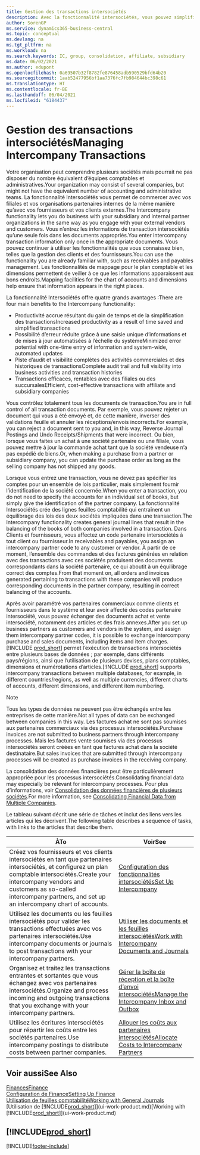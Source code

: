 ```yaml
---
title: Gestion des transactions intersociétés
description: Avec la fonctionnalité intersociétés, vous pouvez simplifier les processus et les transactions entre sociétés appartenant à la même organisation.
author: SorenGP
ms.service: dynamics365-business-central
ms.topic: conceptual
ms.devlang: na
ms.tgt_pltfrm: na
ms.workload: na
ms.search.keywords: IC, group, consolidation, affiliate, subsidiary
ms.date: 06/02/2021
ms.author: edupont
ms.openlocfilehash: 0a69507b32f8782fe876458adb590529bfd64b20
ms.sourcegitcommit: 1aab52477956bf1aa7376fc7fb984644bc398c61
ms.translationtype: HT
ms.contentlocale: fr-BE
ms.lasthandoff: 06/04/2021
ms.locfileid: "6184437"
---
```

# <a name="managing-intercompany-transactions"></a><span data-ttu-id="90467-103">Gestion des transactions intersociétés</span><span class="sxs-lookup"><span data-stu-id="90467-103">Managing Intercompany Transactions</span></span>

<span data-ttu-id="90467-104">Votre organisation peut comprendre plusieurs sociétés mais pourrait ne pas disposer du nombre équivalent d’équipes comptables et administratives.</span><span class="sxs-lookup"><span data-stu-id="90467-104">Your organization may consist of several companies, but might not have the equivalent number of accounting and administrative teams.</span></span> <span data-ttu-id="90467-105">La fonctionnalité Intersociétés vous permet de commercer avec vos filiales et vos organisations partenaires internes de la même manière qu’avec vos fournisseurs et vos clients externes.</span><span class="sxs-lookup"><span data-stu-id="90467-105">The Intercompany functionality lets you do business with your subsidiary and internal partner organizations in the same way as you engage with your external vendors and customers.</span></span> <span data-ttu-id="90467-106">Vous n’entrez les informations de transaction intersociétés qu’une seule fois dans les documents appropriés.</span><span class="sxs-lookup"><span data-stu-id="90467-106">You enter intercompany transaction information only once in the appropriate documents.</span></span> <span data-ttu-id="90467-107">Vous pouvez continuer à utiliser les fonctionnalités que vous connaissez bien, telles que la gestion des clients et des fournisseurs.</span><span class="sxs-lookup"><span data-stu-id="90467-107">You can use the functionality you are already familiar with, such as receivables and payables management.</span></span> <span data-ttu-id="90467-108">Les fonctionnalités de mappage pour le plan comptable et les dimensions permettent de veiller à ce que les informations apparaissent aux bons endroits.</span><span class="sxs-lookup"><span data-stu-id="90467-108">Mapping facilities for the chart of accounts and dimensions help ensure that information appears in the right places.</span></span>  

<span data-ttu-id="90467-109">La fonctionnalité Intersociétés offre quatre grands avantages :</span><span class="sxs-lookup"><span data-stu-id="90467-109">There are four main benefits to the Intercompany functionality:</span></span>  

- <span data-ttu-id="90467-110">Productivité accrue résultant du gain de temps et de la simplification des transactions</span><span class="sxs-lookup"><span data-stu-id="90467-110">Increased productivity as a result of time saved and simplified transactions</span></span>  
- <span data-ttu-id="90467-111">Possibilité d’erreur réduite grâce à une saisie unique d’informations et de mises à jour automatisées à l’échelle du système</span><span class="sxs-lookup"><span data-stu-id="90467-111">Minimized error potential with one-time entry of information and system-wide, automated updates</span></span>  
- <span data-ttu-id="90467-112">Piste d’audit et visibilité complètes des activités commerciales et des historiques de transactions</span><span class="sxs-lookup"><span data-stu-id="90467-112">Complete audit trail and full visibility into business activities and transaction histories</span></span>  
- <span data-ttu-id="90467-113">Transactions efficaces, rentables avec des filiales ou des succursales</span><span class="sxs-lookup"><span data-stu-id="90467-113">Efficient, cost-effective transactions with affiliate and subsidiary companies</span></span>  

<span data-ttu-id="90467-114">Vous contrôlez totalement tous les documents de transaction.</span><span class="sxs-lookup"><span data-stu-id="90467-114">You are in full control of all transaction documents.</span></span> <span data-ttu-id="90467-115">Par exemple, vous pouvez rejeter un document qui vous a été envoyé et, de cette manière, inverser des validations feuille et annuler les réceptions/envois incorrects.</span><span class="sxs-lookup"><span data-stu-id="90467-115">For example, you can reject a document sent to you and, in this way, Reverse Journal Postings and Undo Receipts/Shipments that were incorrect.</span></span> <span data-ttu-id="90467-116">Ou bien, lorsque vous faites un achat à une société partenaire ou une filiale, vous pouvez mettre à jour la commande achat tant que la société vendeuse n’a pas expédié de biens.</span><span class="sxs-lookup"><span data-stu-id="90467-116">Or, when making a purchase from a partner or subsidiary company, you can update the purchase order as long as the selling company has not shipped any goods.</span></span>  

<span data-ttu-id="90467-117">Lorsque vous entrez une transaction, vous ne devez pas spécifier les comptes pour un ensemble de lois particulier, mais simplement fournir l’identification de la société concernée.</span><span class="sxs-lookup"><span data-stu-id="90467-117">When you enter a transaction, you do not need to specify the accounts for an individual set of books, but simply give the identification of the partner company.</span></span> <span data-ttu-id="90467-118">La fonctionnalité Intersociétés crée des lignes feuilles comptabilité qui entraînent un équilibrage des lois des deux sociétés impliquées dans une transaction.</span><span class="sxs-lookup"><span data-stu-id="90467-118">The Intercompany functionality creates general journal lines that result in the balancing of the books of both companies involved in a transaction.</span></span> <span data-ttu-id="90467-119">Dans Clients et fournisseurs, vous affectez un code partenaire intersociétés à tout client ou fournisseur.</span><span class="sxs-lookup"><span data-stu-id="90467-119">In receivables and payables, you assign an intercompany partner code to any customer or vendor.</span></span> <span data-ttu-id="90467-120">À partir de ce moment, l’ensemble des commandes et des factures générées en relation avec des transactions avec ces sociétés produisent des documents correspondants dans la société partenaire, ce qui aboutit à un équilibrage correct des comptes.</span><span class="sxs-lookup"><span data-stu-id="90467-120">From that moment on, all orders and invoices generated pertaining to transactions with these companies will produce corresponding documents in the partner company, resulting in correct balancing of the accounts.</span></span>  

<span data-ttu-id="90467-121">Après avoir paramétré vos partenaires commerciaux comme clients et fournisseurs dans le système et leur avoir affecté des codes partenaire intersociété, vous pouvez échanger des documents achat et vente intersociété, notamment des articles et des frais annexes.</span><span class="sxs-lookup"><span data-stu-id="90467-121">After you set up business partners as customers and vendors in the system, and assign them intercompany partner codes, it is possible to exchange intercompany purchase and sales documents, including items and item charges.</span></span> <span data-ttu-id="90467-122">[!INCLUDE [prod_short](includes/prod_short.md)] permet l’exécution de transactions intersociétés entre plusieurs bases de données ; par exemple, dans différents pays/régions, ainsi que l’utilisation de plusieurs devises, plans comptables, dimensions et numérotations d’articles.</span><span class="sxs-lookup"><span data-stu-id="90467-122">[!INCLUDE [prod_short](includes/prod_short.md)] supports intercompany transactions between multiple databases, for example, in different countries/regions, as well as multiple currencies, different charts of accounts, different dimensions, and different item numbering.</span></span>  

> [!NOTE]
> <span data-ttu-id="90467-123">Tous les types de données ne peuvent pas être échangés entre les entreprises de cette manière.</span><span class="sxs-lookup"><span data-stu-id="90467-123">Not all types of data can be exchanged between companies in this way.</span></span> <span data-ttu-id="90467-124">Les factures achat ne sont pas soumises aux partenaires commerciaux via des processus intersociétés.</span><span class="sxs-lookup"><span data-stu-id="90467-124">Purchase invoices are not submitted to business partners through intercompany processes.</span></span> <span data-ttu-id="90467-125">Mais les factures vente soumises via des processus intersociétés seront créées en tant que factures achat dans la société destinataire.</span><span class="sxs-lookup"><span data-stu-id="90467-125">But sales invoices that are submitted through intercompany processes will be created as purchase invoices in the receiving company.</span></span>

<span data-ttu-id="90467-126">La consolidation des données financières peut être particulièrement appropriée pour les processus intersociétés.</span><span class="sxs-lookup"><span data-stu-id="90467-126">Consolidating financial data may especially be relevant for intercompany processes.</span></span> <span data-ttu-id="90467-127">Pour plus d’informations, voir [Consolidation des données financières de plusieurs sociétés](finance-consolidated-company-reporting.md).</span><span class="sxs-lookup"><span data-stu-id="90467-127">For more information, see [Consolidating Financial Data from Multiple Companies](finance-consolidated-company-reporting.md).</span></span>

<span data-ttu-id="90467-128">Le tableau suivant décrit une série de tâches et inclut des liens vers les articles qui les décrivent.</span><span class="sxs-lookup"><span data-stu-id="90467-128">The following table describes a sequence of tasks, with links to the articles that describe them.</span></span>

|<span data-ttu-id="90467-129">À</span><span class="sxs-lookup"><span data-stu-id="90467-129">To</span></span> |<span data-ttu-id="90467-130">Voir</span><span class="sxs-lookup"><span data-stu-id="90467-130">See</span></span>|
|---|---|
|<span data-ttu-id="90467-131">Créez vos fournisseurs et vos clients intersociétés en tant que partenaires intersociétés, et configurez un plan comptable intersociétés.</span><span class="sxs-lookup"><span data-stu-id="90467-131">Create your intercompany vendors and customers as so-called intercompany partners, and set up an intercompany chart of accounts.</span></span>|[<span data-ttu-id="90467-132">Configuration des fonctionnalités intersociétés</span><span class="sxs-lookup"><span data-stu-id="90467-132">Set Up Intercompany</span></span>](intercompany-how-setup.md)|
|<span data-ttu-id="90467-133">Utilisez les documents ou les feuilles intersociétés pour valider les transactions effectuées avec vos partenaires intersociétés.</span><span class="sxs-lookup"><span data-stu-id="90467-133">Use intercompany documents or journals to post transactions with your intercompany partners.</span></span>|[<span data-ttu-id="90467-134">Utiliser les documents et les feuilles intersociétés</span><span class="sxs-lookup"><span data-stu-id="90467-134">Work with Intercompany Documents and Journals</span></span>](intercompany-how-work-documents-journals.md)|
|<span data-ttu-id="90467-135">Organisez et traitez les transactions entrantes et sortantes que vous échangez avec vos partenaires intersociétés.</span><span class="sxs-lookup"><span data-stu-id="90467-135">Organize and process incoming and outgoing transactions that you exchange with your intercompany partners.</span></span>|[<span data-ttu-id="90467-136">Gérer la boîte de réception et la boîte d’envoi intersociétés</span><span class="sxs-lookup"><span data-stu-id="90467-136">Manage the Intercompany Inbox and Outbox</span></span>](intercompany-how-manage-intercompany-inbox.md)|
|<span data-ttu-id="90467-137">Utilisez les écritures intersociétés pour répartir les coûts entre les sociétés partenaires.</span><span class="sxs-lookup"><span data-stu-id="90467-137">Use intercompany postings to distribute costs between partner companies.</span></span>|[<span data-ttu-id="90467-138">Allouer les coûts aux partenaires intersociétés</span><span class="sxs-lookup"><span data-stu-id="90467-138">Allocate Costs to Intercompany Partners</span></span>](intercompany-allocate-costs.md)|

## <a name="see-also"></a><span data-ttu-id="90467-139">Voir aussi</span><span class="sxs-lookup"><span data-stu-id="90467-139">See Also</span></span>

[<span data-ttu-id="90467-140">Finances</span><span class="sxs-lookup"><span data-stu-id="90467-140">Finance</span></span>](finance.md)  
[<span data-ttu-id="90467-141">Configuration de Finance</span><span class="sxs-lookup"><span data-stu-id="90467-141">Setting Up Finance</span></span>](finance-setup-finance.md)  
[<span data-ttu-id="90467-142">Utilisation de feuilles comptabilité</span><span class="sxs-lookup"><span data-stu-id="90467-142">Working with General Journals</span></span>](ui-work-general-journals.md)  
<span data-ttu-id="90467-143">[Utilisation de [!INCLUDE[prod_short](includes/prod_short.md)]](ui-work-product.md)</span><span class="sxs-lookup"><span data-stu-id="90467-143">[Working with [!INCLUDE[prod_short](includes/prod_short.md)]](ui-work-product.md)</span></span>

## [!INCLUDE[prod_short](includes/free_trial_md.md)]  


[!INCLUDE[footer-include](includes/footer-banner.md)]